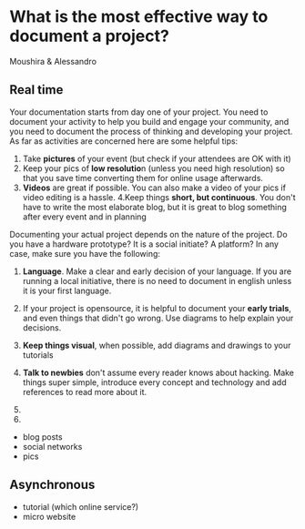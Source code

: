# What is the most effective way to document a project? 
Moushira & Alessandro

## Real time
Your documentation starts from day one of your project.  You need to document your activity to help you build and engage your community, and you need to document the process of thinking and developing your project.  As far as activities are concerned here are some helpful tips:
1. Take **pictures** of your event (but check if your attendees are OK with it)
2. Keep your pics of **low resolutio**n (unless you need high resolution) so that you save time converting them for online usage afterwards. 
3. **Videos** are great if possible.  You can also make a video of your pics if video editing is a hassle.
4.Keep things **short, but continuous**. You don't have to write the most elaborate blog, but it is great to blog something after every event and in planning

Documenting your actual project depends on the nature of the project.  Do you have a hardware prototype? It is a social initiate? A platform?  In any case, make sure you have the following:
1. **Language**.  Make a clear  and early decision of your language. If you are running a local initiative, there is no need to document in english unless it is your first language.
2. If your project is opensource, it is helpful to document your **early trials**, and even things that didn't go wrong. Use diagrams to help explain your decisions.
3. **Keep things visual**, when possible, add diagrams and drawings to your tutorials
4. **Talk to newbies** don't assume every reader knows about hacking.  Make things super simple, introduce every concept and technology and add references to read more about it.
5. 





1. 


- blog posts
- social networks
- pics
## Asynchronous
- tutorial (which online service?)
- micro website




